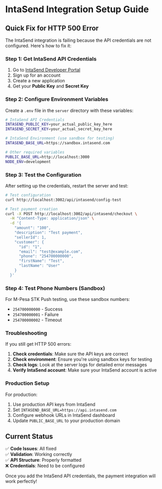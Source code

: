 # IntaSend Integration Setup Guide

## Quick Fix for HTTP 500 Error

The IntaSend integration is failing because the API credentials are not configured. Here's how to fix it:

### Step 1: Get IntaSend API Credentials

1. Go to [IntaSend Developer Portal](https://developers.intasend.com/docs/introduction)
2. Sign up for an account
3. Create a new application
4. Get your **Public Key** and **Secret Key**

### Step 2: Configure Environment Variables

Create a `.env` file in the `server` directory with these variables:

```bash
# IntaSend API Credentials
INTASEND_PUBLIC_KEY=your_actual_public_key_here
INTASEND_SECRET_KEY=your_actual_secret_key_here

# IntaSend Environment (use sandbox for testing)
INTASEND_BASE_URL=https://sandbox.intasend.com

# Other required variables
PUBLIC_BASE_URL=http://localhost:3000
NODE_ENV=development
```

### Step 3: Test the Configuration

After setting up the credentials, restart the server and test:

```bash
# Test configuration
curl http://localhost:3002/api/intasend/config-test

# Test payment creation
curl -X POST http://localhost:3002/api/intasend/checkout \
  -H "Content-Type: application/json" \
  -d '{
    "amount": "100",
    "description": "Test payment",
    "sellerId": 1,
    "customer": {
      "id": "1",
      "email": "test@example.com",
      "phone": "254700000000",
      "firstName": "Test",
      "lastName": "User"
    }
  }'
```

### Step 4: Test Phone Numbers (Sandbox)

For M-Pesa STK Push testing, use these sandbox numbers:
- `254700000000` - Success
- `254700000001` - Failure  
- `254700000002` - Timeout

### Troubleshooting

If you still get HTTP 500 errors:

1. **Check credentials**: Make sure the API keys are correct
2. **Check environment**: Ensure you're using sandbox keys for testing
3. **Check logs**: Look at the server logs for detailed error messages
4. **Verify IntaSend account**: Make sure your IntaSend account is active

### Production Setup

For production:
1. Use production API keys from IntaSend
2. Set `INTASEND_BASE_URL=https://api.intasend.com`
3. Configure webhook URLs in IntaSend dashboard
4. Update `PUBLIC_BASE_URL` to your production domain

## Current Status

✅ **Code Issues**: All fixed  
✅ **Validation**: Working correctly  
✅ **API Structure**: Properly formatted  
❌ **Credentials**: Need to be configured  

Once you add the IntaSend API credentials, the payment integration will work perfectly!

